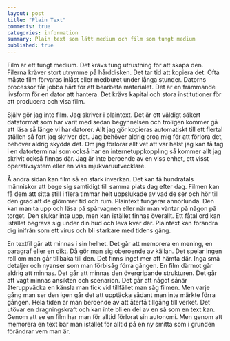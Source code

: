 ```yaml
---
layout: post
title: "Plain Text"
comments: true
categories: information
summary: Plain text som lätt medium och film som tungt medium
published: true
---
```


Film är ett tungt medium. Det krävs tung utrustning för att skapa den. Filerna kräver stort utrymme på hårddisken. Det tar tid att kopiera det. Ofta måste film förvaras inlåst eller medburet under långa stunder. Datorns processor får jobba hårt för att bearbeta materialet. Det är en främmande livsform för en dator att hantera. Det krävs kapital och stora institutioner för att producera och visa film. 

Själv gör jag inte film. Jag skriver i plaintext. Det är ett väldigt säkert dataformat som har varit med sedan begynnelsen och troligen kommer gå att läsa så länge vi har datorer. Allt jag gör kopieras automatiskt till ett flertal ställen så fort jag skriver det. Jag behöver aldrig oroa mig för att förlora det, behöver aldrig skydda det. Om jag förlorar allt vet att var helst jag kan få tag i en datorterminal som också har en internetuppkoppling så kommer allt jag skrivit också finnas där. Jag är inte beroende av en viss enhet, ett visst operativsystem eller en viss mjukvaruutvecklare.

Å andra sidan kan film så en stark inverkan. Det kan få hundratals människor att bege sig samtidigt till samma plats dag efter dag. Filmen kan få dem att sitta still i flera timmar helt uppslukade av vad de ser och hör till den grad att de glömmer tid och rum. Plaintext fungerar annorlunda. Den kan man ta upp och läsa på spårvagnen eller när man väntar på någon på torget. Den slukar inte upp, men kan istället finnas överallt. Ett fåtal ord kan istället begrava sig under din hud och leva kvar där. Plaintext kan förändra dig inifrån som ett virus och bli starkare med tidens gång. 

En textfil går att minnas i sin helhet. Det går att memorera en mening, en paragraf eller en dikt. Då gör man sig oberoende av källan. Det spelar ingen roll om man går tillbaka till den. Det finns inget mer att hämta där. Inga små detaljer och nyanser som man förbisåg förra gången. En film därmot går aldrig att minnas. Det går att minnas den övergripande strukturen. Det går att vagt minnas ansikten och scenarion. Det går att något sånär återuppväcka en känsla man fick vid tillfället man såg filmen. Men varje gång man ser den igen går det att upptäcka sådant man inte märkte förra gången. Hela tiden är man beroende av att återfå tillgång till verket. Det utövar en dragningskraft och kan inte bli en del av en så som en text kan. Genom att se en film har man för alltid förlorat sin autonomi. Men genom att memorera en text bär man istället för alltid på en ny smitta som i grunden förändrar vem man är.
